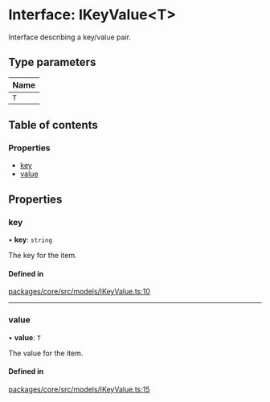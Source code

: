 # Interface: IKeyValue\<T\>

Interface describing a key/value pair.

## Type parameters

| Name |
| :------ |
| `T` |

## Table of contents

### Properties

- [key](IKeyValue.md#key)
- [value](IKeyValue.md#value)

## Properties

### key

• **key**: `string`

The key for the item.

#### Defined in

[packages/core/src/models/IKeyValue.ts:10](https://github.com/gtscio/framework/blob/ed1186b/packages/core/src/models/IKeyValue.ts#L10)

___

### value

• **value**: `T`

The value for the item.

#### Defined in

[packages/core/src/models/IKeyValue.ts:15](https://github.com/gtscio/framework/blob/ed1186b/packages/core/src/models/IKeyValue.ts#L15)
